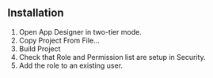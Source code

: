 Installation
------------

1. Open App Designer in two-tier mode.
2. Copy Project From File...
3. Build Project 
4. Check that Role and Permission list are setup in Security.
5. Add the role to an existing user.

